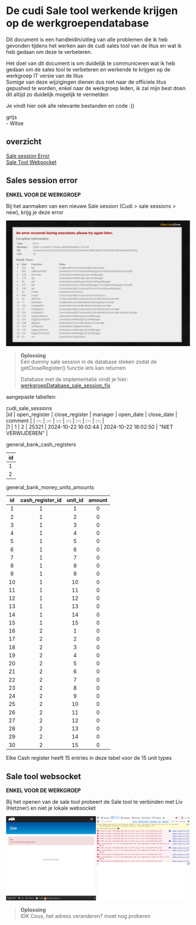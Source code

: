 # De cudi Sale tool werkende krijgen op de werkgroependatabase

Dit document is een handleidin/uitleg van alle problemen die ik heb gevonden tijdens het werken aan de cudi sales tool van de litus en wat ik heb gedaan om deze te verbeteren.

Het doel van dit document is om duidelijk te communiceren wat ik heb gedaan om de sales tool te verbeteren en werkende te krijgen op de werkgroep IT versie van de litus  
Somige van deze wijzigingen dienen dus niet naar de officiele litus gepushed te worden, enkel naar de werkgroep leden, ik zal mijn best doen dit altijd zo duidelijk mogelijk te vermelden  

Je vindt hier ook alle relevante bestanden en code :))

grtjs  
\- Witse

## overzicht  

[Sale session Error](#sales-session-error)  
[Sale Tool Websocket](#sale-tool-websocket)  


## Sales session error
**ENKEL VOOR DE WERKGROEP**  

Bij het aanmaken van een nieuwe Sale session (Cudi > sale sessions > new), krijg je deze error  

![Error](Error%20add%20sale%20session.png)  

> **Oplossing**  
> Een dummy sale session in de database steken zodat de getCloseRegister() functie iets kan returnen  
>
> Database met de implementatie vindt je hier: [werkgroepDatabase_sale_session_fix](/werkgroepDatabase_Sale_Session_fix)  

aangepaste tabellen:  

cudi_sale_sessions  
|id | open_register | close_register | manager | open_date | close_date | comment |
| :-: | :-: | :-: | :-: | :-: | :-: | :-: |   
|1 | 1 | 2 | 25321 | 2024-10-22 16:02:44 | 2024-10-22 18:02:50 | "NIET VERWIJDEREN" |

general_bank_cash_registers  

|id|
|--|  
|1|
|2|


general_bank_money_units_amounts  

|id| cash_register_id | unit_id | amount |
|:-: | :-:| :-:| :-: | 
|1| 1 | 1 | 0 |
|2| 1 | 2 | 0 |
|3| 1 | 3 | 0 |
|4| 1 | 4 | 0 |
|5| 1 | 5 | 0 |
|6| 1 | 6 | 0 |
|7| 1 | 7 | 0 |
|8| 1 | 8 | 0 |
|9| 1 | 9 | 0 |
|10| 1 | 10 | 0 |
|11| 1 | 11 | 0 |
|12| 1 | 12 | 0 |
|13| 1 | 13 | 0 |
|14| 1 | 14 | 0 |
|15| 1 | 15 | 0 |
|16| 2 | 1 | 0 |
|17| 2 | 2 | 0 |
|18| 2 | 3 | 0 |
|19| 2 | 4 | 0 |
|20| 2 | 5 | 0 |
|21| 2 | 6 | 0 |
|22| 2 | 7 | 0 |
|23| 2 | 8 | 0 |
|24| 2 | 9 | 0 |
|25| 2 | 10 | 0 |
|26| 2 | 11 | 0 |
|27| 2 | 12 | 0 |
|28| 2 | 13 | 0 |
|29| 2 | 14 | 0 |
|30| 2 | 15 | 0 |

Elke Cash register heeft 15 entries in deze tabel voor de 15 unit types

## Sale tool websocket  
**ENKEL VOOR DE WERKGROEP**

Bij het openen van de sale tool probeert de Sale tool te verbinden met Liv (Hetzner) en niet je lokale websocket

![Sale_Tool_Error](/Sale_tool_Websocket_error.png)  

> **Oplossing**  
> IDK Cous, het adress veranderen? moet nog proberen